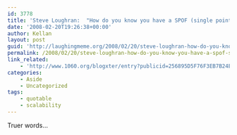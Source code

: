 ```yaml
---
id: 3778
title: 'Steve Loughran:  "How do you know you have a SPOF (single point of failure)? You always have one. How do you find it? You dont: it finds you"'
date: '2008-02-20T19:26:38+00:00'
author: Kellan
layout: post
guid: 'http://laughingmeme.org/2008/02/20/steve-loughran-how-do-you-know-you-have-a-spof-single-point-of-failure-you-always-have-one-how-do-you-find-it-you-dont-it-finds-you/'
permalink: /2008/02/20/steve-loughran-how-do-you-know-you-have-a-spof-single-point-of-failure-you-always-have-one-how-do-you-find-it-you-dont-it-finds-you/
link_related:
    - 'http://www.1060.org/blogxter/entry?publicid=256895D5F76F3EB7B24E6BBA739247E0'
categories:
    - Aside
    - Uncategorized
tags:
    - quotable
    - scalability
---
```


Truer words…